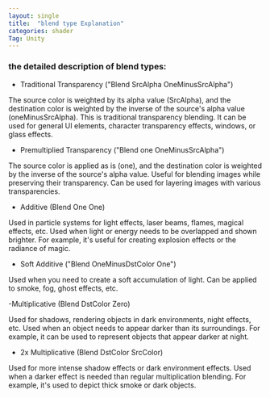 ```yaml
---
layout: single
title:  "blend type Explanation"
categories: shader
Tag: Unity
---
```


### the detailed description of blend types:

- Traditional Transparency ("Blend SrcAlpha OneMinusSrcAlpha")

The source color is weighted by its alpha value (SrcAlpha), and the destination color is weighted by the inverse of the source's alpha value (oneMinusSrcAlpha).
This is traditional transparency blending.
It can be used for general UI elements, character transparency effects, windows, or glass effects.

- Premultiplied Transparency ("Blend one OneMinusSrcAlpha")

The source color is applied as is (one), and the destination color is weighted by the inverse of the source's alpha value.
Useful for blending images while preserving their transparency.
Can be used for layering images with various transparencies.

- Additive (Blend One One)

Used in particle systems for light effects, laser beams, flames, magical effects, etc.
Used when light or energy needs to be overlapped and shown brighter.
For example, it's useful for creating explosion effects or the radiance of magic.

- Soft Additive ("Blend OneMinusDstColor One")

Used when you need to create a soft accumulation of light.
Can be applied to smoke, fog, ghost effects, etc.

-Multiplicative (Blend DstColor Zero)

Used for shadows, rendering objects in dark environments, night effects, etc.
Used when an object needs to appear darker than its surroundings.
For example, it can be used to represent objects that appear darker at night.

- 2x Multiplicative (Blend DstColor SrcColor)

Used for more intense shadow effects or dark environment effects.
Used when a darker effect is needed than regular multiplication blending.
For example, it's used to depict thick smoke or dark objects.